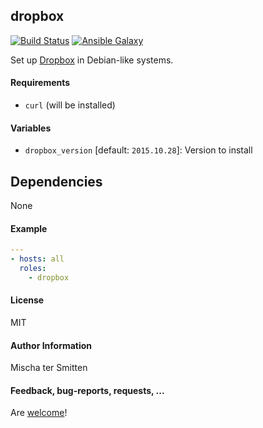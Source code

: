 ## dropbox

[![Build Status](https://travis-ci.org/Oefenweb/ansible-dropbox.svg?branch=master)](https://travis-ci.org/Oefenweb/ansible-dropbox) [![Ansible Galaxy](http://img.shields.io/badge/ansible--galaxy-dropbox-blue.svg)](https://galaxy.ansible.com/Oefenweb/ansible-dropbox)

Set up [Dropbox](https://www.dropbox.com/) in Debian-like systems.

#### Requirements

* `curl` (will be installed)

#### Variables

* `dropbox_version` [default: `2015.10.28`]: Version to install

## Dependencies

None

#### Example

```yaml
---
- hosts: all
  roles:
    - dropbox
```

#### License

MIT

#### Author Information

Mischa ter Smitten

#### Feedback, bug-reports, requests, ...

Are [welcome](https://github.com/Oefenweb/ansible-dropbox/issues)!
